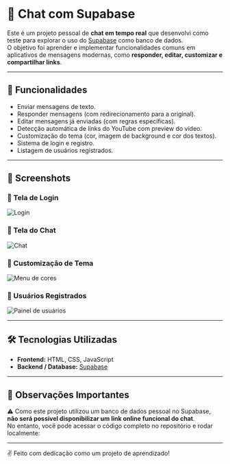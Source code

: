 # 💬 Chat com Supabase

Este é um projeto pessoal de **chat em tempo real** que desenvolvi como teste para explorar o uso do [Supabase](https://supabase.com) como banco de dados.  
O objetivo foi aprender e implementar funcionalidades comuns em aplicativos de mensagens modernas, como **responder, editar, customizar e compartilhar links**.

---

## 🚀 Funcionalidades

- Enviar mensagens de texto.
- Responder mensagens (com redirecionamento para a original).
- Editar mensagens já enviadas (com regras específicas).
- Detecção automática de links do YouTube com preview do vídeo.
- Customização do tema (cor, imagem de background e cor dos textos).
- Sistema de login e registro.
- Listagem de usuários registrados.

---

## 📸 Screenshots

### 🔑 Tela de Login
![Login](/Imagens/login.png)

### 💬 Tela do Chat
![Chat](/Imagens/chat.png)

### 🎨 Customização de Tema
![Menu de cores](/Imagens/menu.png)

### 👥 Usuários Registrados
![Painel de usuários](/Imagens/painel_registrados.png)

---

## 🛠️ Tecnologias Utilizadas

- **Frontend:** HTML, CSS, JavaScript
- **Backend / Database:** [Supabase](https://supabase.com)

---

## 📌 Observações Importantes

⚠️ Como este projeto utilizou um banco de dados pessoal no Supabase, **não será possível disponibilizar um link online funcional do chat**.  
No entanto, você pode acessar o código completo no repositório e rodar localmente:

---

✌️ Feito com dedicação como um projeto de aprendizado!
